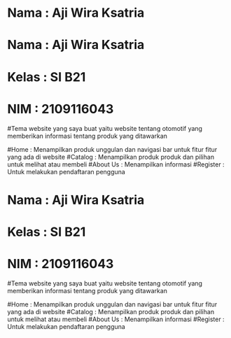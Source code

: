 # Nama : Aji Wira Ksatria
# Nama : Aji Wira Ksatria
# Kelas : SI B21
# NIM : 2109116043

#Tema website yang saya buat yaitu website tentang otomotif yang memberikan informasi tentang produk yang ditawarkan

#Home : Menampilkan produk unggulan dan navigasi bar untuk fitur fitur yang ada di website
#Catalog : Menampilkan produk produk dan pilihan untuk melihat atau membeli
#About Us : Menampilkan informasi
#Register : Untuk melakukan pendaftaran pengguna

# Nama : Aji Wira Ksatria
# Kelas : SI B21
# NIM : 2109116043

#Tema website yang saya buat yaitu website tentang otomotif yang memberikan informasi tentang produk yang ditawarkan

#Home : Menampilkan produk unggulan dan navigasi bar untuk fitur fitur yang ada di website
#Catalog : Menampilkan produk produk dan pilihan untuk melihat atau membeli
#About Us : Menampilkan informasi
#Register : Untuk melakukan pendaftaran pengguna

